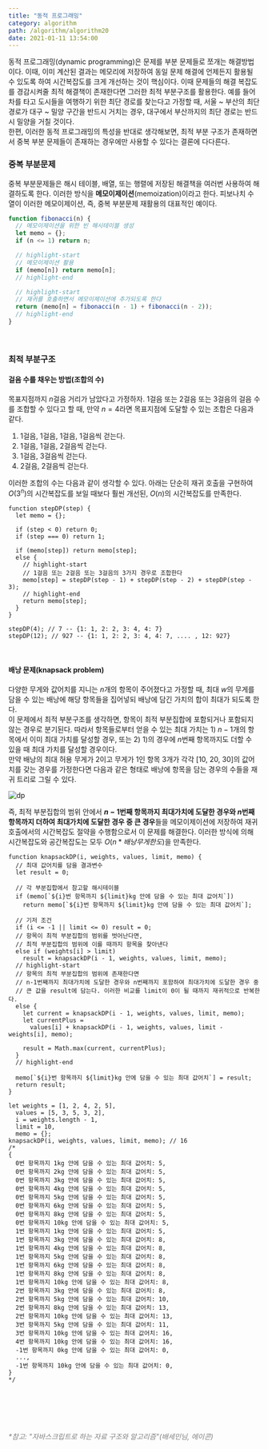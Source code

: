 ```yaml
---
title: "동적 프로그래밍"
category: algorithm
path: /algorithm/algorithm20
date: 2021-01-11 13:54:00
---
```


동적 프로그래밍(dynamic programming)은 문제를 부분 문제들로 쪼개는 해결방법이다. 이때, 이미 계산된 결과는 메모리에 저장하여 동일 문제 해결에 언제든지 활용될 수 있도록 하여 시간복잡도를 크게 개선하는 것이 핵심이다. 이때 문제들의 해결 복잡도를 경감시켜줄 최적 해결책이 존재한다면 그러한 최적 부분구조를 활용한다. 예를 들어 차를 타고 도시들을 여행하기 위한 최단 경로를 찾는다고 가정할 때, 서울 ~ 부산의 최단 경로가 대구 ~ 밀양 구간을 반드시 거치는 경우, 대구에서 부산까지의 최단 경로는 반드시 밀양을 거칠 것이다.  
한편, 이러한 동적 프로그래밍의 특성을 반대로 생각해보면, 최적 부분 구조가 존재하면서 중복 부분 문제들이 존재하는 경우에만 사용할 수 있다는 결론에 다다른다.

### 중복 부분문제

중복 부분문제들은 해시 테이블, 배열, 또는 행렬에 저장된 해결책을 여러번 사용하여 해결하도록 한다. 이러한 방식을 **메모이제이션**(memoization)이라고 한다. 피보나치 수열이 이러한 메모이제이션, 즉, 중복 부분문제 재활용의 대표적인 예이다.

```jsx
function fibonacci(n) {
  // 메모이제이션을 위한 빈 해시테이블 생성
  let memo = {};
  if (n <= 1) return n;

  // highlight-start
  // 메모이제이션 활용
  if (memo[n]) return memo[n];
  // highlight-end

  // highlight-start
  // 재귀를 호출하면서 메모이제이션에 추가되도록 한다
  return (memo[n] = fibonacci(n - 1) + fibonacci(n - 2));
  // highlight-end
}
```

<br />

### 최적 부분구조

#### 걸음 수를 채우는 방법(조합의 수)

목표지점까지 $n$걸음 거리가 남았다고 가정하자. 1걸음 또는 2걸음 또는 3걸음의 걸음 수를 조합할 수 있다고 할 때, 만약 $n = 4$라면 목표지점에 도달할 수 있는 조합은 다음과 같다.

1. 1걸음, 1걸음, 1걸음, 1걸음씩 걷는다.
2. 1걸음, 1걸음, 2걸음씩 걷는다.
3. 1걸음, 3걸음씩 걷는다.
4. 2걸음, 2걸음씩 걷는다.

이러한 조합의 수는 다음과 같이 생각할 수 있다. 아래는 단순히 재귀 호출을 구현하여 $O(3^n)$의 시간복잡도를 보일 때보다 훨씬 개선된, $O(n)$의 시간복잡도를 만족한다.

```jsx{numberLines: true}
function stepDP(step) {
  let memo = {};

  if (step < 0) return 0;
  if (step === 0) return 1;

  if (memo[step]) return memo[step];
  else {
    // highlight-start
    // 1걸음 또는 2걸음 또는 3걸음의 3가지 경우로 조합한다
    memo[step] = stepDP(step - 1) + stepDP(step - 2) + stepDP(step - 3);
    // highlight-end
    return memo[step];
  }
}

stepDP(4); // 7 -- {1: 1, 2: 2, 3: 4, 4: 7}
stepDP(12); // 927 -- {1: 1, 2: 2, 3: 4, 4: 7, .... , 12: 927}
```

<br />

#### 배낭 문제(knapsack problem)

다양한 무게와 값어치를 지니는 $n$개의 항목이 주어졌다고 가정할 때, 최대 $w$의 무게를 담을 수 있는 배낭에 해당 항목들을 집어넣되 배낭에 담긴 가치의 합이 최대가 되도록 한다.  
이 문제에서 최적 부분구조를 생각하면, 항목이 최적 부분집합에 포함되거나 포함되지 않는 경우로 분기된다. 따라서 항목들로부터 얻을 수 있는 최대 가치는 1) $n - 1$개의 항목에서 이미 최대 가치를 달성할 경우, 또는 2) 1)의 경우에 $n$번째 항목까지도 더할 수 있을 때 최대 가치를 달성할 경우이다.  
만약 배낭의 최대 허용 무게가 2이고 무게가 1인 항목 3개가 각각 [10, 20, 30]의 값어치를 갖는 경우를 가정한다면 다음과 같은 형태로 배낭에 항목을 담는 경우의 수들을 재귀 트리로 그릴 수 있다.

![dp](https://user-images.githubusercontent.com/67884699/104421109-39fd9780-55be-11eb-9790-5c14b4f29514.jpg)

즉, 최적 부분집합의 범위 안에서 **$n-1$번째 항목까지 최대가치에 도달한 경우와 $n$번째 항목까지 더하여 최대가치에 도달한 경우 중 큰 경우**들을 메모이제이션에 저장하여 재귀 호출에서의 시간복잡도 절약을 수행함으로서 이 문제를 해결한다. 이러한 방식에 의해 시간복잡도와 공간복잡도는 모두 $O(n*배낭무게한도)$을 만족한다.

```jsx{numberLines: true}
function knapsackDP(i, weights, values, limit, memo) {
  // 최대 값어치를 담을 결과변수
  let result = 0;

  // 각 부분집합에서 참고할 해시테이블
  if (memo[`${i}번 항목까지 ${limit}kg 안에 담을 수 있는 최대 값어치`])
    return memo[`${i}번 항목까지 ${limit}kg 안에 담을 수 있는 최대 값어치`];

  // 기저 조건
  if (i <= -1 || limit <= 0) result = 0;
  // 항목이 최적 부분집합의 범위를 벗어난다면,
  // 최적 부분집합의 범위에 이를 때까지 항목을 찾아낸다
  else if (weights[i] > limit)
    result = knapsackDP(i - 1, weights, values, limit, memo);
  // highlight-start
  // 항목의 최적 부분집합의 범위에 존재한다면
  // n-1번째까지 최대가치에 도달한 경우와 n번째까지 포함하여 최대가치에 도달한 경우 중
  // 큰 값을 result에 담는다. 이러한 비교를 limit이 0이 될 때까지 재귀적으로 반복한다.
  else {
    let current = knapsackDP(i - 1, weights, values, limit, memo);
    let currentPlus =
      values[i] + knapsackDP(i - 1, weights, values, limit - weights[i], memo);

    result = Math.max(current, currentPlus);
  }
  // highlight-end

  memo[`${i}번 항목까지 ${limit}kg 안에 담을 수 있는 최대 값어치`] = result;
  return result;
}

let weights = [1, 2, 4, 2, 5],
  values = [5, 3, 5, 3, 2],
  i = weights.length - 1,
  limit = 10,
  memo = {};
knapsackDP(i, weights, values, limit, memo); // 16
/*
{
  0번 항목까지 1kg 안에 담을 수 있는 최대 값어치: 5,
  0번 항목까지 2kg 안에 담을 수 있는 최대 값어치: 5,
  0번 항목까지 3kg 안에 담을 수 있는 최대 값어치: 5,
  0번 항목까지 4kg 안에 담을 수 있는 최대 값어치: 5,
  0번 항목까지 5kg 안에 담을 수 있는 최대 값어치: 5,
  0번 항목까지 6kg 안에 담을 수 있는 최대 값어치: 5,
  0번 항목까지 8kg 안에 담을 수 있는 최대 값어치: 5,
  0번 항목까지 10kg 안에 담을 수 있는 최대 값어치: 5,
  1번 항목까지 1kg 안에 담을 수 있는 최대 값어치: 5,
  1번 항목까지 3kg 안에 담을 수 있는 최대 값어치: 8,
  1번 항목까지 4kg 안에 담을 수 있는 최대 값어치: 8,
  1번 항목까지 5kg 안에 담을 수 있는 최대 값어치: 8,
  1번 항목까지 6kg 안에 담을 수 있는 최대 값어치: 8,
  1번 항목까지 8kg 안에 담을 수 있는 최대 값어치: 8,
  1번 항목까지 10kg 안에 담을 수 있는 최대 값어치: 8,
  2번 항목까지 3kg 안에 담을 수 있는 최대 값어치: 8,
  2번 항목까지 5kg 안에 담을 수 있는 최대 값어치: 10,
  2번 항목까지 8kg 안에 담을 수 있는 최대 값어치: 13,
  2번 항목까지 10kg 안에 담을 수 있는 최대 값어치: 13,
  3번 항목까지 5kg 안에 담을 수 있는 최대 값어치: 11,
  3번 항목까지 10kg 안에 담을 수 있는 최대 값어치: 16,
  4번 항목까지 10kg 안에 담을 수 있는 최대 값어치: 16,
  -1번 항목까지 0kg 안에 담을 수 있는 최대 값어치: 0,
  ...,
  -1번 항목까지 10kg 안에 담을 수 있는 최대 값어치: 0,
}
*/
```

<br />
<br />
<br />
<br />

<text style="color:gray">_\*참고: "자바스크립트로 하는 자료 구조와 알고리즘"(배세민님, 에이콘)_</text>
